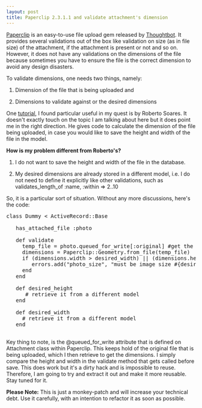 ```yaml
---
layout: post
title: Paperclip 2.3.1.1 and validate attachment's dimension
---
```


[Paperclip](<http://wiki.github.com/thoughtbot/paperclip/>) is an easy-to-use file upload gem released by [Thoughtbot](<http://thoughtbot.com/>). It provides several validations out of the box like validation on size (as in file size) of the attachment, if the attachment is present or not and so on. However, it does not have any validations on the dimensions of the file because sometimes you have to ensure the file is the correct dimension to avoid any design disasters.

To validate dimensions, one needs two things, namely:

1) Dimension of the file that is being uploaded and<br>

 2) Dimensions to validate against or the desired dimensions

One [tutorial](<http://roberto.peakhut.com/2010/01/14/paperclip_recipes/>), I found particular useful in my quest is by Roberto Soares. It doesn't exactly touch on the topic I am talking about here but it does point me in the right direction. He gives code to calculate the dimension of the file being uploaded, in case you would like to save the height and width of the file in the model.

**How is my problem different from Roberto's?**<br>

 1) I do not want to save the height and width of the file in the database.<br>

 2) My desired dimensions are already stored in a different model, i.e. I do not need to define it explicitly like other validations, such as validates\_length\_of :name, :within => 2..10

So, it is a particular sort of situation. Without any more discussions, here's the code:

<pre>class Dummy &lt; ActiveRecord::Base

   has_attached_file :photo

   def validate
     temp_file = photo.queued_for_write[:original] #get the file that is being uploaded
     dimensions = Paperclip::Geometry.from_file(temp_file)
     if (dimensions.width &gt; desired_width) || (dimensions.height &gt; desired_height)
        errors.add("photo_size", "must be image size #{desired_width}x#{desired_height}.")
     end
   end
   
   def desired_height
      # retrieve it from a different model
   end
   
   def desired_width
     # retrieve it from a different model 
   end
 
</pre>

Key thing to note, is the @queued\_for\_write attribute that is defined on Attachment class within Paperclip. This keeps hold of the original file that is being uploaded, which I then retrieve to get the dimensions. I simply compare the height and width in the validate method that gets called before save. This does work but it's a dirty hack and is impossible to reuse. Therefore, I am going to try and extract it out and make it more reusable. Stay tuned for it.

**Please Note:** This is just a monkey-patch and will increase your technical debt. Use it carefully, with an intention to refactor it as soon as possible.